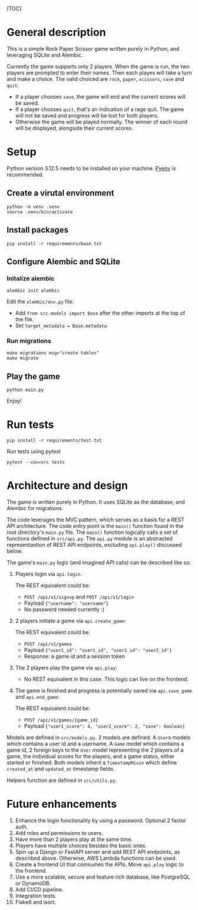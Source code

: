 [TOC]

# General description
This is a simple Rock Paper Scissor game written purely in Python, and leveraging SQLite and Alembic.

Currently the game supports only 2 players. When the game is run, the two players are prompted to enter their names. Then each playes will take a turn and make a choice. The valid choiced are `rock`, `paper`, `scissors`, `save` and `quit`.
- If a player chooses `save`, the game will end and the current scores will be saved.
- If a player chooses `quit`, that's an indication of a rage quit. The game will not be saved and progress will be lost for both players.
- Otherwise the game will be played normally. The winner of each round will be displayed, alongside their current scores.

# Setup

Python version 3.12.5 needs to be installed on your machine. [Pyenv](https://github.com/pyenv/pyenv) is recommended.

## Create a virutal environment

```
python -m venv .venv
source .venv/bin/activate
```

## Install packages

```
pip install -r requirements/base.txt
```

## Configure Alembic and SQLite

### Initalize alembic
```
alembic init alembic
```

Edit the `alembic/env.py` file:
- Add `from src.models import Base` after the other imports at the top of the file.
- Set `target_metadata = Base.metadata`

### Run migrations
```
make migrations msg="create tables"
make migrate
```

## Play the game

```
python main.py
```
Enjoy!

# Run tests

```
pip install -r requirements/test.txt
```

Run tests using pytest
```
pytest --cov=src tests
```

# Architecture and design
The game is written purely in Python. It uses SQLite as the database, and Alembic for migrations.

The code leverages the MVC pattern, which serves as a basis for a REST API architecture.
The code entry point is the `main()` function found in the root directory's `main.py` file. The `main()` function logically calls a set of functions defined in `src/api.py`. The `api.py` module is an abstracted representantion of REST API endpoints, excluding `api.play()` discussed below.

The game's `main.py` logic (and imagined API calls) can be described like so:
1. Players login via `api.login`.

    The REST equivalent could be:
    - `POST /api/v1/signup` and `POST /api/v1/login`
    - Payload `{"username": "username"}`
    - No password needed currently :)
2. 2 players initiate a game via `api.create_game`:

    The REST equivalent could be:
    - `POST /api/v1/games`
    - Payload `{"user1_id": "user1_id", "user2_id": "user2_id"}`
    - Response: a game id and a session token
3. The 2 players play the game via `api.play`:
    - No REST equivalent in this case. This logic can live on the frontend.
4. The game is finished and progress is potentially saved via `api.save_game` and `api.end_game`:

    The REST equivalent could be:
    - `POST /api/v1/games/{game_id}`
    - Payload `{"user1_score": 4, "user2_score": 2, "save": boolean}`

Models are defined in `src/models.py`. 2 models are defined. A `User`s models which contains a user id and a username. A `Game` model which contains a game id, 2 foreign keys to the `User` model representing the 2 players of a game, the individual scores for the players, and a game status, either started or finished. Both models inherit a `TimestampMixin` which define `created_at` and `updated_at` timestamp fields.

Helpers function are defined in `src/utils.py`.

# Future enhancements

1. Enhance the login functionality by using a password. Optional 2 factor auth.
2. Add roles and permissions to users.
3. Have more than 2 players play at the same time.
4. Players have multiple choices besides the basic ones.
5. Spin up a Django or FastAPI server and add REST API endpoints, as described above. Otherwise, AWS Lambda functions can be used.
6. Create a frontend UI that comsumes the APIs. Move `api.play` logic to the frontend.
7. Use a more scalable, secure and feature rich database, like PostgreSQL or DynamoDB.
8. Add CI/CD pipeline.
9. Integration tests.
10. Flake8 and isort.

